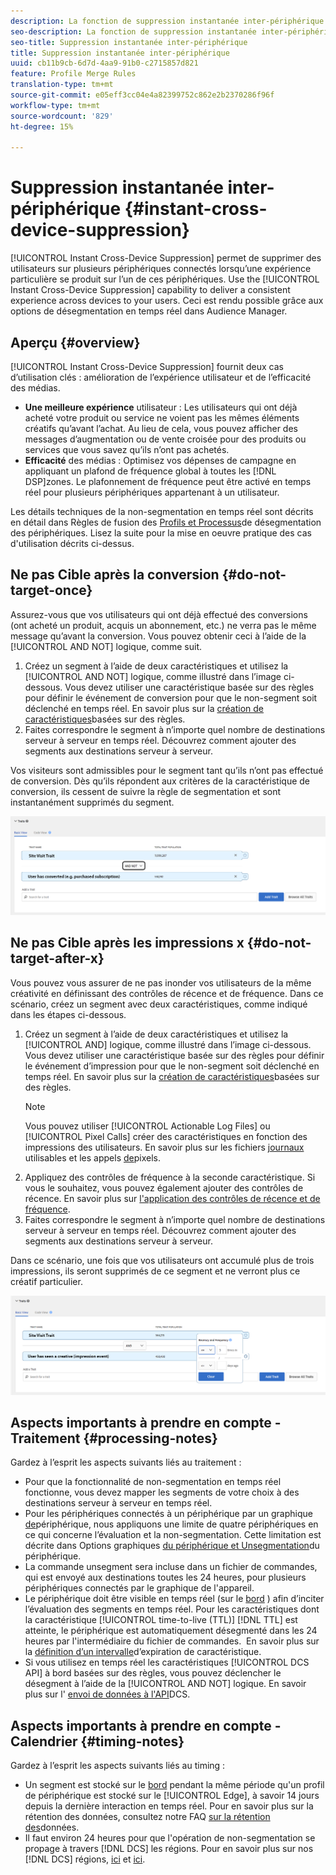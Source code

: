 ```yaml
---
description: La fonction de suppression instantanée inter-périphérique permet de supprimer des utilisateurs sur plusieurs périphériques qui leur sont associés lorsqu’une action particulière survient sur l’un de ces périphériques. Utilisez cette fonction pour offrir aux utilisateurs des conditions d’utilisation homogènes sur tous les périphériques. Ceci est rendu possible grâce aux options de désegmentation en temps réel dans Audience Manager.
seo-description: La fonction de suppression instantanée inter-périphérique permet de supprimer des utilisateurs sur plusieurs périphériques qui leur sont associés lorsqu’une action particulière survient sur l’un de ces périphériques. Utilisez cette fonction pour offrir aux utilisateurs des conditions d’utilisation homogènes sur tous les périphériques. Ceci est rendu possible grâce aux options de désegmentation en temps réel dans Audience Manager.
seo-title: Suppression instantanée inter-périphérique
title: Suppression instantanée inter-périphérique
uuid: cb11b9cb-6d7d-4aa9-91b0-c2715857d821
feature: Profile Merge Rules
translation-type: tm+mt
source-git-commit: e05eff3cc04e4a82399752c862e2b2370286f96f
workflow-type: tm+mt
source-wordcount: '829'
ht-degree: 15%

---
```



# Suppression instantanée inter-périphérique {#instant-cross-device-suppression}

[!UICONTROL Instant Cross-Device Suppression] permet de supprimer des utilisateurs sur plusieurs périphériques connectés lorsqu’une expérience particulière se produit sur l’un de ces périphériques. Use the [!UICONTROL Instant Cross-Device Suppression] capability to deliver a consistent experience across devices to your users. Ceci est rendu possible grâce aux options de désegmentation en temps réel dans Audience Manager.

## Aperçu {#overview}

[!UICONTROL Instant Cross-Device Suppression] fournit deux cas d’utilisation clés : amélioration de l’expérience utilisateur et de l’efficacité des médias.

* **Une meilleure expérience** utilisateur : Les utilisateurs qui ont déjà acheté votre produit ou service ne voient pas les mêmes éléments créatifs qu’avant l’achat. Au lieu de cela, vous pouvez afficher des messages d’augmentation ou de vente croisée pour des produits ou services que vous savez qu’ils n’ont pas achetés.
* **Efficacité** des médias : Optimisez vos dépenses de campagne en appliquant un plafond de fréquence global à toutes les [!DNL DSP]zones. Le plafonnement de fréquence peut être activé en temps réel pour plusieurs périphériques appartenant à un utilisateur.

Les détails techniques de la non-segmentation en temps réel sont décrits en détail dans Règles de fusion des [Profils et Processus](merge-rule-unsegment.md)de désegmentation des périphériques. Lisez la suite pour la mise en oeuvre pratique des cas d&#39;utilisation décrits ci-dessus.

## Ne pas Cible après la conversion {#do-not-target-once}

Assurez-vous que vos utilisateurs qui ont déjà effectué des conversions (ont acheté un produit, acquis un abonnement, etc.) ne verra pas le même message qu’avant la conversion. Vous pouvez obtenir ceci à l’aide de la [!UICONTROL AND NOT] logique, comme suit.

1. Créez un segment à l’aide de deux caractéristiques et utilisez la [!UICONTROL AND NOT] logique, comme illustré dans l’image ci-dessous. Vous devez utiliser une caractéristique basée sur des règles pour définir le événement de conversion pour que le non-segment soit déclenché en temps réel. En savoir plus sur la [création de caractéristiques](../traits/create-onboarded-rule-based-traits.md)basées sur des règles.
2. Faites correspondre le segment à n’importe quel nombre de destinations serveur à serveur en temps réel. Découvrez comment ajouter des segments aux destinations [](../destinations/add-edit-segments.md)serveur à serveur.

Vos visiteurs sont admissibles pour le segment tant qu’ils n’ont pas effectué de conversion. Dès qu’ils répondent aux critères de la caractéristique de conversion, ils cessent de suivre la règle de segmentation et sont instantanément supprimés du segment.

![](assets/and_not_use_case.png)

## Ne pas Cible après les impressions x {#do-not-target-after-x}

Vous pouvez vous assurer de ne pas inonder vos utilisateurs de la même créativité en définissant des contrôles de récence et de fréquence. Dans ce scénario, créez un segment avec deux caractéristiques, comme indiqué dans les étapes ci-dessous.

1. Créez un segment à l’aide de deux caractéristiques et utilisez la [!UICONTROL AND] logique, comme illustré dans l’image ci-dessous. Vous devez utiliser une caractéristique basée sur des règles pour définir le événement d’impression pour que le non-segment soit déclenché en temps réel. En savoir plus sur la [création de caractéristiques](../traits/create-onboarded-rule-based-traits.md)basées sur des règles.
   >[!NOTE]
   >
   >Vous pouvez utiliser [!UICONTROL Actionable Log Files] ou [!UICONTROL Pixel Calls] créer des caractéristiques en fonction des impressions des utilisateurs. En savoir plus sur les fichiers [journaux](../../integration/media-data-integration/actionable-log-files.md) utilisables et les appels [de](../../integration/media-data-integration/impression-data-pixels.md)pixels.
2. Appliquez des contrôles de fréquence à la seconde caractéristique. Si vous le souhaitez, vous pouvez également ajouter des contrôles de récence. En savoir plus sur [l&#39;application des contrôles de récence et de fréquence](../segments/recency-and-frequency.md).
3. Faites correspondre le segment à n’importe quel nombre de destinations serveur à serveur en temps réel. Découvrez comment ajouter des segments aux destinations [](../destinations/add-edit-segments.md)serveur à serveur.

Dans ce scénario, une fois que vos utilisateurs ont accumulé plus de trois impressions, ils seront supprimés de ce segment et ne verront plus ce créatif particulier.

![](assets/impressions_use_case.png)

## Aspects importants à prendre en compte - Traitement {#processing-notes}

Gardez à l’esprit les aspects suivants liés au traitement :

* Pour que la fonctionnalité de non-segmentation en temps réel fonctionne, vous devez mapper les segments de votre choix à des destinations serveur à serveur en temps réel.
* Pour les périphériques connectés à un périphérique par un graphique [de](profile-link-use-case.md#recommendations)périphérique, nous appliquons une limite de quatre périphériques en ce qui concerne l’évaluation et la non-segmentation. Cette limitation est décrite dans Options graphiques [du périphérique et Unsegmentation](merge-rule-unsegment.md#device-graph-options-unsegmentation)du périphérique. &#x200B;
* La commande unsegment sera incluse dans un fichier de commandes, qui est envoyé aux destinations toutes les 24 heures, pour plusieurs périphériques connectés par le graphique de l&#39;appareil.
* Le périphérique doit être visible en temps réel (sur le [bord](../../reference/system-components/components-edge.md) ) afin d’inciter l’évaluation des segments en temps réel. Pour les caractéristiques dont la caractéristique [!UICONTROL time-to-live (TTL)] [!DNL TTL] est atteinte, le périphérique est automatiquement désegmenté dans les 24 heures par l&#39;intermédiaire du fichier de commandes. &#x200B; En savoir plus sur la [définition d’un intervalle](../traits/create-onboarded-rule-based-traits.md#set-expiration-interval)d’expiration de caractéristique.
* Si vous utilisez en temps réel les caractéristiques [!UICONTROL DCS API] à bord basées sur des règles, vous pouvez déclencher le désegment à l’aide de la [!UICONTROL AND NOT] logique. En savoir plus sur l&#39; [envoi de données à l&#39;API](../../api/dcs-intro/dcs-event-calls/dcs-url-send.md)DCS. &#x200B;

## Aspects importants à prendre en compte - Calendrier {#timing-notes}

Gardez à l’esprit les aspects suivants liés au timing :

* Un segment est stocké sur le [bord](../../reference/system-components/components-edge.md) pendant la même période qu&#39;un profil de périphérique est stocké sur le [!UICONTROL Edge], à savoir 14 jours depuis la dernière interaction en temps réel. Pour en savoir plus sur la rétention des données, consultez notre FAQ [sur la rétention des](../../faq/faq-privacy.md#data-retention-faq)données.
* Il faut environ 24 heures pour que l&#39;opération de non-segmentation se propage à travers [!DNL DCS] les régions. Pour en savoir plus sur nos [!DNL DCS] régions, [ici](../..//reference/system-components/components-data-collection.md) et [ici](../../api/dcs-intro/dcs-api-reference/dcs-regions.md).
